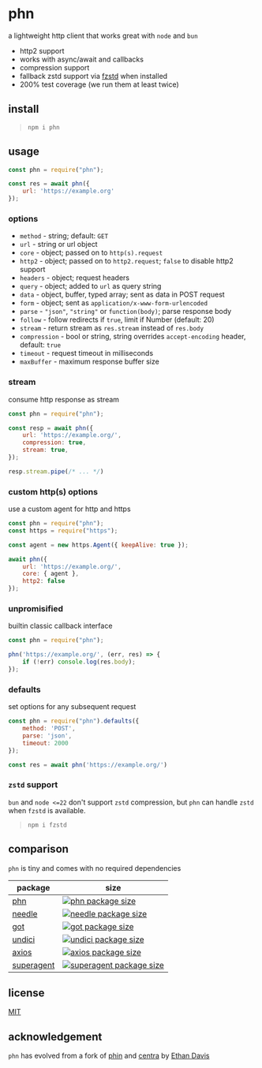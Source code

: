 # phn

a lightweight http client that works great with `node` and `bun`

* http2 support
* works with async/await and callbacks
* compression support
* fallback zstd support via [fzstd](https://www.npmjs.com/package/fzstd) when installed
* 200% test coverage (we run them at least twice)

## install

> `npm i phn`

## usage

``` js
const phn = require("phn");

const res = await phn({
	url: 'https://example.org'
});
```

### options

* `method` - string; default: `GET`
* `url` - string or url object
* `core` - object; passed on to `http(s).request`
* `http2` - object; passed on to `http2.request`; `false` to disable http2 support
* `headers` - object; request headers
* `query` - object; added to `url` as query string
* `data` - object, buffer, typed array; sent as data in POST request
* `form` - object; sent as `application/x-www-form-urlencoded`
* `parse` - `"json"`, `"string"` or `function(body)`; parse response body
* `follow` - follow redirects if `true`, limit if Number (default: 20)
* `stream` - return stream as `res.stream` instead of `res.body`
* `compression` - bool or string, string overrides `accept-encoding` header, default: `true`
* `timeout` -  request timeout in milliseconds
* `maxBuffer` -  maximum response buffer size

### stream

consume http response as stream

``` js
const phn = require("phn");

const resp = await phn({
	url: 'https://example.org/',
	compression: true,
	stream: true,
});

resp.stream.pipe(/* ... */)
```

### custom http(s) options

use a custom agent for http and https

``` js
const phn = require("phn");
const https = require("https");

const agent = new https.Agent({ keepAlive: true });

await phn({
	url: 'https://example.org/',
	core: { agent },
	http2: false
});
```

### unpromisified

builtin classic callback interface

``` js
const phn = require("phn");

phn('https://example.org/', (err, res) => {
	if (!err) console.log(res.body);
});
```

### defaults

set options for any subsequent request

``` js
const phn = require("phn").defaults({
	method: 'POST',
	parse: 'json',
	timeout: 2000
});

const res = await phn('https://example.org/')
```

### `zstd` support

`bun` and `node <=22` don't support `zstd` compression, but `phn` can handle `zstd` when `fzstd` is available.

> `npm i fzstd`

## comparison

`phn` is tiny and comes with no required dependencies

package | size
--- | ---
[phn](https://npmjs.com/package/phn) | [![phn package size](https://packagephobia.now.sh/badge?p=phn)](https://packagephobia.now.sh/result?p=phn)
[needle](https://npmjs.com/package/needle) | [![needle package size](https://packagephobia.now.sh/badge?p=needle)](https://packagephobia.now.sh/result?p=needle)
[got](https://npmjs.com/package/got) | [![got package size](https://packagephobia.now.sh/badge?p=got)](https://packagephobia.now.sh/result?p=got)
[undici](https://npmjs.com/package/undici) | [![undici package size](https://packagephobia.now.sh/badge?p=undici)](https://packagephobia.now.sh/result?p=undici)
[axios](https://npmjs.com/package/axios) | [![axios package size](https://packagephobia.now.sh/badge?p=axios)](https://packagephobia.now.sh/result?p=axios)
[superagent](https://npmjs.com/package/superagent) | [![superagent package size](https://packagephobia.now.sh/badge?p=superagent)](https://packagephobia.now.sh/result?p=superagent)

## license

[MIT](./license.md)

## acknowledgement

`phn` has evolved from a fork of [phin](https://npmjs.com/package/phin) and [centra](https://npmjs.com/package/centra) by [Ethan Davis](https://etdavis.com/)
